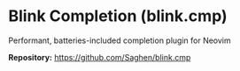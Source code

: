 # Blink Completion (blink.cmp)

Performant, batteries-included completion plugin for Neovim

**Repository:** <https://github.com/Saghen/blink.cmp>
